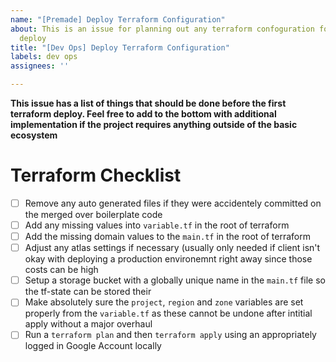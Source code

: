 ```yaml
---
name: "[Premade] Deploy Terraform Configuration"
about: This is an issue for planning out any terraform confoguration for the initial
  deploy
title: "[Dev Ops] Deploy Terraform Configuration"
labels: dev ops
assignees: ''

---
```


**This issue has a list of things that should be done before the first terraform deploy. Feel free to add to the bottom with additional implementation if the project requires anything outside of the basic ecosystem**

# Terraform Checklist
- [ ] Remove any auto generated files if they were accidentely committed on the merged over boilerplate code
- [ ] Add any missing values into `variable.tf` in the root of terraform
- [ ] Add the missing domain values to the `main.tf` in the root of terraform
- [ ] Adjust any atlas settings if necessary (usually only needed if client isn't okay with deploying a production environemnt right away since those costs can be high
- [ ] Setup a storage bucket with a globally unique name in the `main.tf` file so the tf-state can be stored their
- [ ] Make absolutely sure the `project`, `region` and `zone` variables are set properly from the `variable.tf` as these cannot be undone after intitial apply without a major overhaul
- [ ] Run a `terraform plan` and then `terraform apply` using an appropriately logged in Google Account locally
